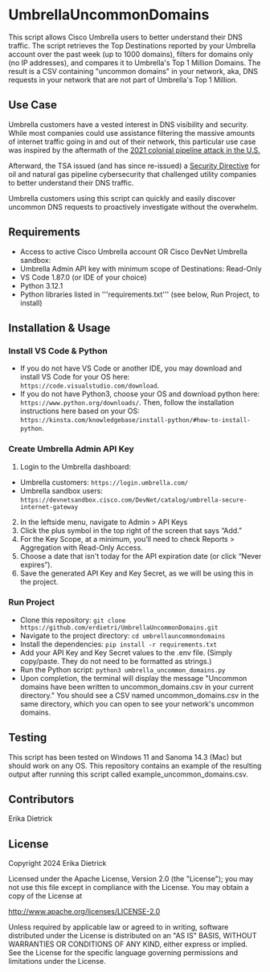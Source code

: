 # UmbrellaUncommonDomains
This script allows Cisco Umbrella users to better understand their DNS traffic. The script retrieves the Top Destinations reported by your Umbrella account over the past week (up to 1000 domains), filters for domains only (no IP addresses), and compares it to Umbrella's Top 1 Million Domains. The result is a CSV containing "uncommon domains" in your network, aka, DNS requests in your network that are not part of Umbrella's Top 1 Million. 

## Use Case
Umbrella customers have a vested interest in DNS visibility and security. While most companies could use assistance filtering the massive amounts of internet traffic going in and out of their network, this particular use case was inspired by the aftermath of the <a href="https://www.bbc.com/news/technology-57063636">2021 colonial pipeline attack in the U.S.</a>

Afterward, the TSA issued (and has since re-issued) a <a href="https://www.tsa.gov/sites/default/files/tsa-sd-pipeline-2021-02d-w-memo_07_27_2023.pdf">Security Directive</a> for oil and natural gas pipeline cybersecurity that challenged utility companies to better understand their DNS traffic.

Umbrella customers using this script can quickly and easily discover uncommon DNS requests to proactively investigate without the overwhelm.

## Requirements
* Access to active Cisco Umbrella account OR Cisco DevNet Umbrella sandbox:
* Umbrella Admin API key with minimum scope of Destinations: Read-Only
* VS Code 1.87.0 (or IDE of your choice)
* Python 3.12.1
* Python libraries listed in '''requirements.txt''' (see below, Run Project, to install)

## Installation & Usage
### Install VS Code & Python
* If you do not have VS Code or another IDE, you may download and install VS Code for your OS here: ```https://code.visualstudio.com/download```.
* If you do not have Python3, choose your OS and download python here: ```https://www.python.org/downloads/```. Then, follow the installation instructions here based on your OS: ```https://kinsta.com/knowledgebase/install-python/#how-to-install-python```.

### Create Umbrella Admin API Key
1. Login to the Umbrella dashboard:
 * Umbrella customers: ```https://login.umbrella.com/```
 * Umbrella sandbox users: ```https://devnetsandbox.cisco.com/DevNet/catalog/umbrella-secure-internet-gateway```
2. In the leftside menu, navigate to Admin > API Keys
3. Click the plus symbol in the top right of the screen that says “Add.”
4. For the Key Scope, at a minimum, you’ll need to check Reports > Aggregation with Read-Only Access.
5. Choose a date that isn't today for the API expiration date (or click “Never expires”).
6. Save the generated API Key and Key Secret, as we will be using this in the project.
    
### Run Project
* Clone this repository:
```git clone https://github.com/erdietri/UmbrellaUncommonDomains.git```
* Navigate to the project directory:
```cd umbrellauncommondomains```
* Install the dependencies:
```pip install -r requirements.txt```
* Add your API Key and Key Secret values to the .env file. (Simply copy/paste. They do not need to be formatted as strings.)
* Run the Python script:
```python3 umbrella_uncommon_domains.py```
* Upon completion, the terminal will display the message "Uncommon domains have been written to uncommon_domains.csv in your current directory." You should see a CSV named uncommon_domains.csv in the same directory, which you can open to see your network's uncommon domains.

## Testing
This script has been tested on Windows 11 and Sanoma 14.3 (Mac) but should work on any OS. This repository contains an example of the resulting output after running this script called example_uncommon_domains.csv.

## Contributors
Erika Dietrick

## License
Copyright 2024 Erika Dietrick

Licensed under the Apache License, Version 2.0 (the "License");
you may not use this file except in compliance with the License.
You may obtain a copy of the License at

   http://www.apache.org/licenses/LICENSE-2.0

Unless required by applicable law or agreed to in writing, software
distributed under the License is distributed on an "AS IS" BASIS,
WITHOUT WARRANTIES OR CONDITIONS OF ANY KIND, either express or implied.
See the License for the specific language governing permissions and
limitations under the License.

